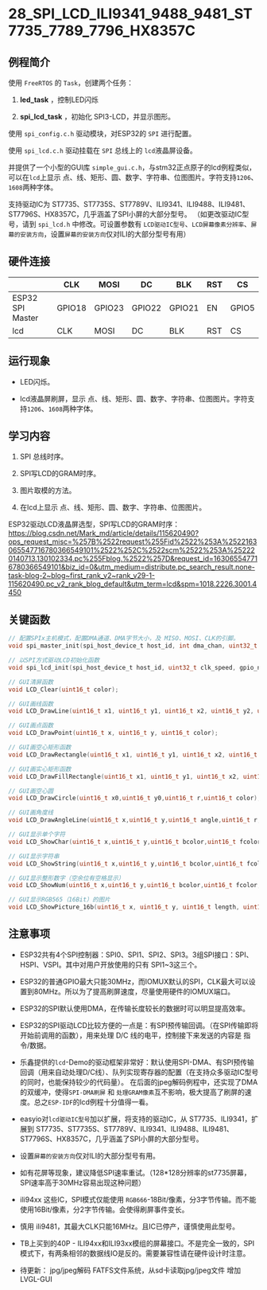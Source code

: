 # 28_SPI_LCD_ILI9341_9488_9481_ST7735_7789_7796_HX8357C

## 例程简介

使用 `FreeRTOS` 的 `Task`，创建两个任务：

1. **led_task** ，控制LED闪烁

2. **spi_lcd_task** ，初始化 SPI3-LCD，并显示图形。

使用 `spi_config.c.h` 驱动模块，对ESP32的 `SPI` 进行配置。

使用 `spi_lcd.c.h` 驱动挂载在 `SPI` 总线上的 `lcd`液晶屏设备。

并提供了一个小型的GUI库 `simple_gui.c.h`，与stm32正点原子的lcd例程类似，可以在`lcd`上显示 点、线、矩形、圆、数字、字符串、位图图片。字符支持`1206`、`1608`两种字体。

支持驱动IC为 ST7735、ST7735S、ST7789V、ILI9341、ILI9488、ILI9481、ST7796S、HX8357C，几乎涵盖了SPI小屏的大部分型号。
（如更改驱动IC型号，请到 `spi_lcd.h` 中修改。可设置参数有 `LCD驱动IC型号`、`LCD屏幕像素分辨率`、`屏幕的安装方向`，设置`屏幕的安装方向`仅对ILI的大部分型号有用）


## 硬件连接

|                  | CLK    | MOSI   | DC     | BLK    | RST    | CS     |
| ---------------- | ------ | ------ | ------ | ------ | ------ | ------ |
| ESP32 SPI Master | GPIO18 | GPIO23 | GPIO22 | GPIO21 | EN     | GPIO5  |
| lcd              | CLK    | MOSI   | DC     | BLK    | RST    | CS     |


## 运行现象

* LED闪烁。

* lcd液晶屏刷屏，显示 点、线、矩形、圆、数字、字符串、位图图片。字符支持`1206`、`1608`两种字体。


## 学习内容

1. SPI 总线时序。

2. SPI写LCD的GRAM时序。

3. 图片取模的方法。

4. 在lcd上显示 点、线、矩形、圆、数字、字符串、位图图片。

ESP32驱动LCD液晶屏选型，SPI写LCD的GRAM时序：https://blog.csdn.net/Mark_md/article/details/115620490?ops_request_misc=%257B%2522request%255Fid%2522%253A%2522163065547716780366549101%2522%252C%2522scm%2522%253A%252220140713.130102334.pc%255Fblog.%2522%257D&request_id=163065547716780366549101&biz_id=0&utm_medium=distribute.pc_search_result.none-task-blog-2~blog~first_rank_v2~rank_v29-1-115620490.pc_v2_rank_blog_default&utm_term=lcd&spm=1018.2226.3001.4450


## 关键函数

```c
// 配置SPIx主机模式，配置DMA通道、DMA字节大小，及 MISO、MOSI、CLK的引脚。
void spi_master_init(spi_host_device_t host_id, int dma_chan, uint32_t max_tran_size, gpio_num_t miso_io_num, gpio_num_t mosi_io_num, gpio_num_t clk_io_num);

// 以SPI方式驱动LCD初始化函数
void spi_lcd_init(spi_host_device_t host_id, uint32_t clk_speed, gpio_num_t cs_io_num);

// GUI清屏函数
void LCD_Clear(uint16_t color);

// GUI画线函数
void LCD_DrawLine(uint16_t x1, uint16_t y1, uint16_t x2, uint16_t y2, uint16_t color);

// GUI画点函数
void LCD_DrawPoint(uint16_t x, uint16_t y, uint16_t color);

// GUI画空心矩形函数
void LCD_DrawRectangle(uint16_t x1, uint16_t y1, uint16_t x2, uint16_t y2, uint16_t color);

// GUI画实心矩形函数
void LCD_DrawFillRectangle(uint16_t x1, uint16_t y1, uint16_t x2, uint16_t y2, uint16_t color);

// GUI画空心圆
void LCD_DrawCircle(uint16_t x0,uint16_t y0,uint16_t r,uint16_t color);

// GUI画角度线
void LCD_DrawAngleLine(uint16_t x,uint16_t y,uint16_t angle,uint16_t r,uint16_t color);

// GUI显示单个字符
void LCD_ShowChar(uint16_t x,uint16_t y,uint16_t bcolor,uint16_t fcolor,uint8_t ch,uint8_t size,uint8_t mode);

// GUI显示字符串
void LCD_ShowString(uint16_t x,uint16_t y,uint16_t bcolor,uint16_t fcolor,char *p,uint8_t size,uint8_t mode);

// GUI显示整形数字（空余位有空格显示）
void LCD_ShowNum(uint16_t x,uint16_t y,uint16_t bcolor,uint16_t fcolor,uint32_t num,uint8_t len,uint8_t size,uint8_t mode);

// GUI显示RGB565（16Bit）的图片
void LCD_ShowPicture_16b(uint16_t x, uint16_t y, uint16_t length, uint16_t width, const uint8_t *p);
```


## 注意事项

* ESP32共有4个SPI控制器：SPI0、SPI1、SPI2、SPI3。3组SPI接口：SPI、HSPI、VSPI。其中对用户开放使用的只有 SPI1~3这三个。

* ESP32的普通GPIO最大只能30MHz，而IOMUX默认的SPI，CLK最大可以设置到80MHz。所以为了提高刷屏速度，尽量使用硬件的IOMUX端口。

* ESP32的SPI默认使用DMA，在传输长度较长的数据时可以明显提高效率。

* ESP32的SPI驱动LCD比较方便的一点是：有SPI预传输回调。（在SPI传输即将开始前调用的函数），用来处理 D/C 线的电平，控制接下来发送的内容是 指令/数据。

* 乐鑫提供的`lcd`-Demo的驱动框架非常好：默认使用SPI-DMA、有SPI预传输回调（用来自动处理D/C线）、队列实现寄存器的配置（在支持众多驱动IC型号的同时，也能保持较少的代码量）。
在后面的jpeg解码例程中，还实现了DMA的双缓冲，使得`SPI-DMA刷屏` 和 `处理GRAM像素`互不影响，极大提高了刷屏的速度。总之`ESP-IDF`的lcd例程十分值得一看。

* easyio对`lcd驱动IC型号`加以扩展，将支持的驱动IC，从 ST7735、ILI9341，扩展到 ST7735、ST7735S、ST7789V、ILI9341、ILI9488、ILI9481、ST7796S、HX8357C，几乎涵盖了SPI小屏的大部分型号。

* 设置`屏幕的安装方向`仅对ILI的大部分型号有用。

* 如有花屏等现象，建议降低SPI速率重试。（128*128分辨率的st7735屏幕，SPI速率高于30MHz容易出现这种问题）

* ili94xx 这些IC，SPI模式仅能使用 `RGB666`-18Bit/像素，分3字节传输。而不能使用16Bit/像素，分2字节传输。会使得刷屏事件变长。

* 慎用 ili9481，其最大CLK只能16MHz。且IC已停产，谨慎使用此型号。

* TB上买到的40P - ILI94xx和ILI93xx模组的屏幕接口。不是完全一致的，SPI模式下，有两条相邻的数据线IO是反的。需要兼容性请在硬件设计时注意。

* 待更新：
jpg/jpeg解码
FATFS文件系统，从sd卡读取jpg/jpeg文件
增加LVGL-GUI
